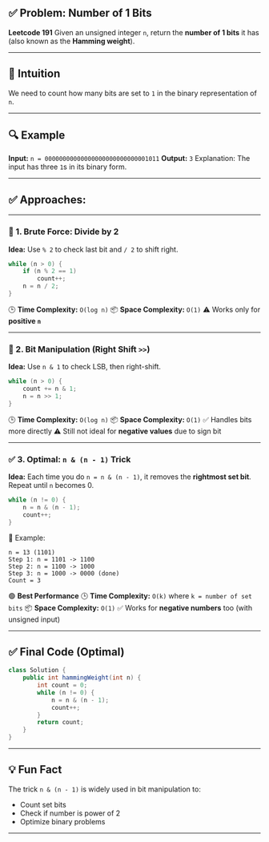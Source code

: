 ## ✅ Problem: **Number of 1 Bits**

**Leetcode 191**
Given an unsigned integer `n`, return the **number of 1 bits** it has (also known as the **Hamming weight**).

---

## 🧠 Intuition

We need to count how many bits are set to `1` in the binary representation of `n`.

---

## 🔍 Example

**Input:** `n = 00000000000000000000000000001011`
**Output:** `3`
Explanation: The input has three `1`s in its binary form.

---

## ✅ Approaches:

---

### 📌 1. Brute Force: Divide by 2

**Idea:** Use `% 2` to check last bit and `/ 2` to shift right.

```java
while (n > 0) {
    if (n % 2 == 1)
        count++;
    n = n / 2;
}
```

🕒 **Time Complexity:** `O(log n)`
📦 **Space Complexity:** `O(1)`
⚠️ Works only for **positive `n`**

---

### 📌 2. Bit Manipulation (Right Shift `>>`)

**Idea:** Use `n & 1` to check LSB, then right-shift.

```java
while (n > 0) {
    count += n & 1;
    n = n >> 1;
}
```

🕒 **Time Complexity:** `O(log n)`
📦 **Space Complexity:** `O(1)`
✅ Handles bits more directly
⚠️ Still not ideal for **negative values** due to sign bit

---

### ✅ 3. Optimal: `n & (n - 1)` Trick

**Idea:**
Each time you do `n = n & (n - 1)`, it removes the **rightmost set bit**. Repeat until `n` becomes 0.

```java
while (n != 0) {
    n = n & (n - 1);
    count++;
}
```

🔁 Example:

```
n = 13 (1101)  
Step 1: n = 1101 -> 1100  
Step 2: n = 1100 -> 1000  
Step 3: n = 1000 -> 0000 (done)
Count = 3
```

🟢 **Best Performance**
🕒 **Time Complexity:** `O(k)` where `k = number of set bits`
📦 **Space Complexity:** `O(1)`
✅ Works for **negative numbers** too (with unsigned input)

---

## ✅ Final Code (Optimal)

```java
class Solution {
    public int hammingWeight(int n) {
        int count = 0;
        while (n != 0) {
            n = n & (n - 1);
            count++;
        }
        return count;
    }
}
```

---

## 💡 Fun Fact

The trick `n & (n - 1)` is widely used in bit manipulation to:

* Count set bits
* Check if number is power of 2
* Optimize binary problems

---
